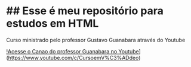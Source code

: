 # ## Esse é meu repositório para estudos em HTML
Curso ministrado pelo professor Gustavo Guanabara através do Youtube

[!Acesse o Canao do professor Guanabara no Youtube](https://www.youtube.com/watch?v=Ejkb_YpuHWs&list=PLHz_AreHm4dkZ9-atkcmcBaMZdmLHft8n)](https://www.youtube.com/c/CursoemV%C3%ADdeo)
